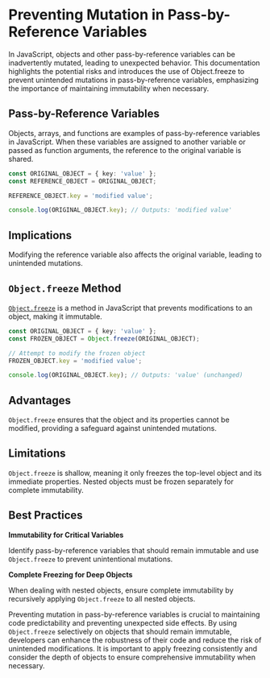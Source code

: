 # Preventing Mutation in Pass-by-Reference Variables
In JavaScript, objects and other pass-by-reference variables can be inadvertently mutated, leading to unexpected behavior. This documentation highlights the potential risks and introduces the use of Object.freeze to prevent unintended mutations in pass-by-reference variables, emphasizing the importance of maintaining immutability when necessary.

## Pass-by-Reference Variables
Objects, arrays, and functions are examples of pass-by-reference variables in JavaScript.
When these variables are assigned to another variable or passed as function arguments, the reference to the original variable is shared.

```ts
const ORIGINAL_OBJECT = { key: 'value' };
const REFERENCE_OBJECT = ORIGINAL_OBJECT;

REFERENCE_OBJECT.key = 'modified value';

console.log(ORIGINAL_OBJECT.key); // Outputs: 'modified value'
```

## Implications
Modifying the reference variable also affects the original variable, leading to unintended mutations.

## `Object.freeze` Method
[`Object.freeze`](https://developer.mozilla.org/en-US/docs/Web/JavaScript/Reference/Global_Objects/Object/freeze) is a method in JavaScript that prevents modifications to an object, making it immutable.

```ts
const ORIGINAL_OBJECT = { key: 'value' };
const FROZEN_OBJECT = Object.freeze(ORIGINAL_OBJECT);

// Attempt to modify the frozen object
FROZEN_OBJECT.key = 'modified value';

console.log(ORIGINAL_OBJECT.key); // Outputs: 'value' (unchanged)
```

## Advantages
`Object.freeze` ensures that the object and its properties cannot be modified, providing a safeguard against unintended mutations.

## Limitations
`Object.freeze` is shallow, meaning it only freezes the top-level object and its immediate properties. Nested objects must be frozen separately for complete immutability.

## Best Practices
**Immutability for Critical Variables**

Identify pass-by-reference variables that should remain immutable and use `Object.freeze` to prevent unintentional mutations.

**Complete Freezing for Deep Objects**

When dealing with nested objects, ensure complete immutability by recursively applying `Object.freeze` to all nested objects.


Preventing mutation in pass-by-reference variables is crucial to maintaining code predictability and preventing unexpected side effects. By using `Object.freeze` selectively on objects that should remain immutable, developers can enhance the robustness of their code and reduce the risk of unintended modifications. It is important to apply freezing consistently and consider the depth of objects to ensure comprehensive immutability when necessary.